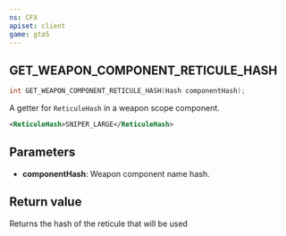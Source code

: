 ```yaml
---
ns: CFX
apiset: client
game: gta5
---
```

## GET_WEAPON_COMPONENT_RETICULE_HASH

```c
int GET_WEAPON_COMPONENT_RETICULE_HASH(Hash componentHash);
```

A getter for `ReticuleHash` in a weapon scope component.


```xml
<ReticuleHash>SNIPER_LARGE</ReticuleHash>
```

## Parameters
* **componentHash**: Weapon component name hash.

## Return value
Returns the hash of the reticule that will be used
